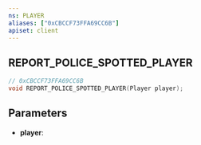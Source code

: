 ```yaml
---
ns: PLAYER
aliases: ["0xCBCCF73FFA69CC6B"]
apiset: client
---
```

## REPORT_POLICE_SPOTTED_PLAYER

```c
// 0xCBCCF73FFA69CC6B
void REPORT_POLICE_SPOTTED_PLAYER(Player player);
```


## Parameters
* **player**:



